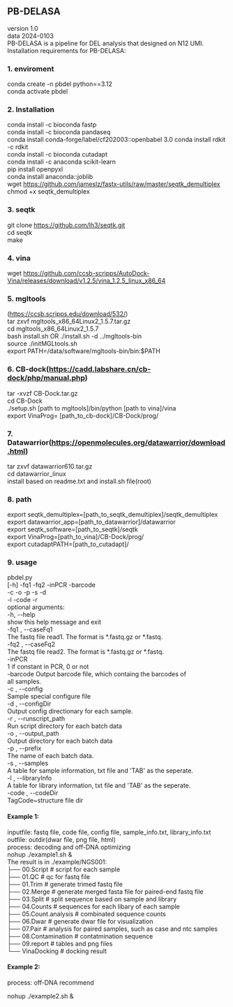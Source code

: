 ## PB-DELASA
version 1.0  
data 2024-0103  
PB-DELASA is a pipeline for DEL analysis that designed on N12 UMI.  
Installation requirements for PB-DELASA:  
### 1. enviroment  
conda create -n pbdel python==3.12  
conda activate pbdel  
### 2. Installation  
conda install -c bioconda fastp  
conda install -c bioconda pandaseq  
conda install conda-forge/label/cf202003::openbabel 3.0 
conda install rdkit -c rdkit  
conda install -c bioconda cutadapt  
conda install -c anaconda scikit-learn  
pip install openpyxl  
conda install anaconda::joblib  
wget https://github.com/jameslz/fastx-utils/raw/master/seqtk_demultiplex  
chmod +x seqtk_demultiplex  
### 3. seqtk  
git clone https://github.com/lh3/seqtk.git  
cd seqtk  
make  
### 4. vina  
wget https://github.com/ccsb-scripps/AutoDock-Vina/releases/download/v1.2.5/vina_1.2.5_linux_x86_64  
### 5. mgltools  
(https://ccsb.scripps.edu/download/532/)  
tar zxvf mgltools_x86_64Linux2_1.5.7.tar.gz  
cd mgltools_x86_64Linux2_1.5.7  
bash install.sh OR ./install.sh -d ../mgltools-bin  
source ./initMGLtools.sh  
export PATH=/data/software/mgltools-bin/bin:$PATH  
### 6. CB-dock(https://cadd.labshare.cn/cb-dock/php/manual.php)  
tar -xvzf CB-Dock.tar.gz  
cd CB-Dock  
./setup.sh [path to mgltools]/bin/python [path to vina]/vina  
export VinaProg= [path_to_cb-dock]/CB-Dock/prog/  
### 7. Datawarrior(https://openmolecules.org/datawarrior/download.html)  
tar zxvf datawarrior610.tar.gz  
cd datawarrior_linux  
install based on readme.txt and install.sh file(root)  
### 8. path  
export seqtk_demultiplex=[path_to_seqtk_demultiplex]/seqtk_demultiplex  
export datawarrior_app=[path_to_datawarrior]/datawarrior  
export seqtk_software=[path_to_seqtk]/seqtk  
export VinaProg=[path_to_vina]/CB-Dock/prog/  
export cutadaptPATH=[path_to_cutadapt]/  
### 9. usage  
pbdel.py  
                [-h] -fq1 <string> -fq2 <string> -inPCR <int> -barcode <string>  
               -c <string> -o <string> -p <string> -s <string> -d <string>        
               -l <string> -code <string> -r <string>  
optional arguments:  
  -h, --help              
                        show this help message and exit  
  -fq1 <string>, --caseFq1 <string>  
                        The fastq file read1. The format is *.fastq.gz or *.fastq.  
  -fq2 <string>, --caseFq2 <string>    
                        The fastq file read2. The format is *.fastq.gz or *.fastq.  
  -inPCR <int>           
                        1 if constant in PCR, 0 or not  
  -barcode <string>     Output barcode file, which containg the barcodes of  
                        all samples.  
  -c <string>, --config <string>  
                        Sample special configure file  
  -d <string>, --configDir <string>  
                        Output config directionary for each sample.  
  -r <string>, --runscript_path <string>  
                        Run script directory for each batch data  
  -o <string>, --output_path <string>  
                        Output directory for each batch data  
  -p <string>, --prefix <string>  
                        The name of each batch data.  
  -s <string>, --samples <string>  
                        A table for sample information, txt file and 'TAB' as the seperate.  
  -l <string>, --libraryInfo <string>  
                        A table for library information, txt file and 'TAB' as the seperate.  
  -code <string>, --codeDir <string>  
                        TagCode~structure file dir  
                        
#### Example 1:
inputfile: fastq file, code file, config file, sample_info.txt, library_info.txt  
outfile: outdir(dwar file, png file, html)  
process: decoding and off-DNA optimizing  
nohup ./example1.sh &  
The result is in ./example/NGS001:  
├── 00.Script  # script for each sample  
├── 01.QC  # qc for fastq file  
├── 01.Trim  # generate trimed fastq file   
├── 02.Merge  # generate merged fasta file for paired-end fastq file  
├── 03.Split  # split sequence based on sample and library  
├── 04.Counts  # sequences for each libary of each sample  
├── 05.Count.analysis  # combinated sequence counts  
├── 06.Dwar  # generate dwar file for visualization  
├── 07.Pair  # analysis for paired samples, such as case and ntc samples  
├── 08.Contamination  # contatmination sequence  
├── 09.report  # tables and png files  
└── VinaDocking  # docking result  

#### Example 2:

process: off-DNA recommend

nohup ./example2.sh &




